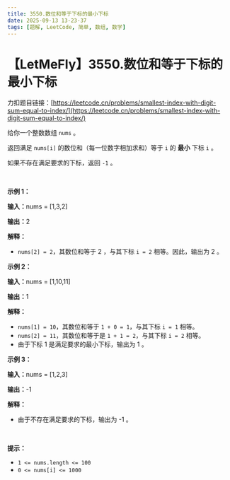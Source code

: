 ```yaml
---
title: 3550.数位和等于下标的最小下标
date: 2025-09-13 13-23-37
tags: [题解, LeetCode, 简单, 数组, 数学]
---
```


# 【LetMeFly】3550.数位和等于下标的最小下标

力扣题目链接：[https://leetcode.cn/problems/smallest-index-with-digit-sum-equal-to-index/](https://leetcode.cn/problems/smallest-index-with-digit-sum-equal-to-index/)

<p>给你一个整数数组&nbsp;<code>nums</code>&nbsp;。</p>

<p>返回满足 <code>nums[i]</code>&nbsp;的数位和（每一位数字相加求和）等于 <code>i</code>&nbsp;的 <strong>最小</strong>&nbsp;下标&nbsp;<code>i</code> 。</p>

<p>如果不存在满足要求的下标，返回&nbsp;<code>-1</code> 。</p>

<p>&nbsp;</p>

<p><b>示例 1：</b></p>

<div class="example-block">
<p><span class="example-io"><b>输入：</b>nums = [1,3,2]</span></p>

<p><span class="example-io"><b>输出：</b>2</span></p>

<p><b>解释：</b></p>

<ul>
	<li><code>nums[2] = 2</code>，其数位和等于&nbsp;2 ，与其下标&nbsp;<code>i = 2</code>&nbsp;相等。因此，输出为&nbsp;2 。</li>
</ul>
</div>

<p><b>示例 2：</b></p>

<div class="example-block">
<p><span class="example-io"><b>输入：</b>nums = [1,10,11]</span></p>

<p><span class="example-io"><b>输出：</b>1</span></p>

<p><b>解释：</b></p>

<ul>
	<li><code>nums[1] = 10</code>，其数位和等于&nbsp;<code>1 + 0 = 1</code>，与其下标 <code>i = 1</code>&nbsp;相等。</li>
	<li><code>nums[2] = 11</code>，其数位和等于是 <code>1 + 1 = 2</code>，与其下标&nbsp;<code>i = 2</code>&nbsp;相等。</li>
	<li>由于下标 1 是满足要求的最小下标，输出为&nbsp;1 。</li>
</ul>
</div>

<p><b>示例 3：</b></p>

<div class="example-block">
<p><span class="example-io"><b>输入：</b>nums = [1,2,3]</span></p>

<p><span class="example-io"><b>输出：</b>-1</span></p>

<p><b>解释：</b></p>

<ul>
	<li>由于不存在满足要求的下标，输出为&nbsp;-1 。</li>
</ul>
</div>

<p>&nbsp;</p>

<p><b>提示：</b></p>

<ul>
	<li><code>1 &lt;= nums.length &lt;= 100</code></li>
	<li><code>0 &lt;= nums[i] &lt;= 1000</code></li>
</ul>


    
